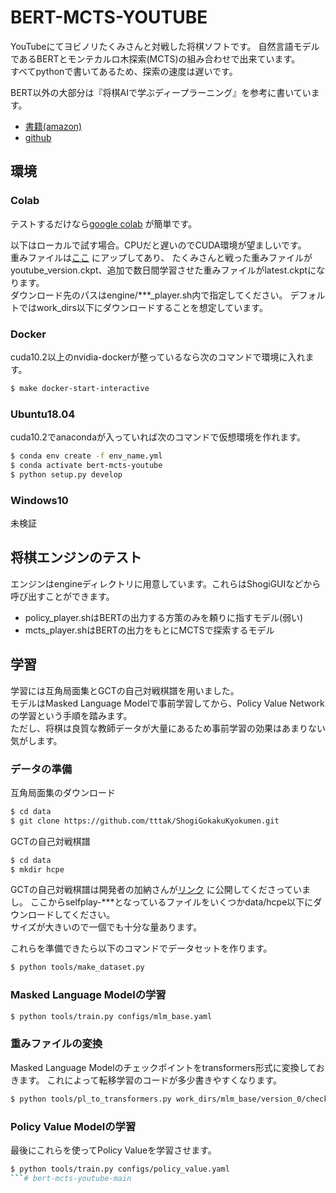 # BERT-MCTS-YOUTUBE

YouTubeにてヨビノリたくみさんと対戦した将棋ソフトです。
自然言語モデルであるBERTとモンテカルロ木探索(MCTS)の組み合わせで出来ています。  
すべてpythonで書いてあるため、探索の速度は遅いです。  

BERT以外の大部分は『将棋AIで学ぶディープラーニング』を参考に書いています。
- [書籍(amazon)](https://www.amazon.co.jp/dp/B07B7JJ929)
- [github](https://github.com/TadaoYamaoka/python-dlshogi)

## 環境

### Colab

テストするだけなら[google colab](https://colab.research.google.com/drive/10KAuLlNe6FKZBp_iE2bQJPNhoY2WeACx?usp=sharing) が簡単です。

以下はローカルで試す場合。CPUだと遅いのでCUDA環境が望ましいです。  
重みファイルは[ここ](https://drive.google.com/drive/folders/1N-Np2NmNLtLGS9gjnreBkYdTxrH1EHFw?usp=sharing) にアップしてあり、
たくみさんと戦った重みファイルがyoutube_version.ckpt、追加で数日間学習させた重みファイルがlatest.ckptになります。  
ダウンロード先のパスはengine/***_player.sh内で指定してください。
デフォルトではwork_dirs以下にダウンロードすることを想定しています。

### Docker

cuda10.2以上のnvidia-dockerが整っているなら次のコマンドで環境に入れます。
```bash
$ make docker-start-interactive
```

### Ubuntu18.04

cuda10.2でanacondaが入っていれば次のコマンドで仮想環境を作れます。
```bash
$ conda env create -f env_name.yml
$ conda activate bert-mcts-youtube
$ python setup.py develop
```

### Windows10

未検証

## 将棋エンジンのテスト

エンジンはengineディレクトリに用意しています。これらはShogiGUIなどから呼び出すことができます。
- policy_player.shはBERTの出力する方策のみを頼りに指すモデル(弱い)
- mcts_player.shはBERTの出力をもとにMCTSで探索するモデル

## 学習

学習には互角局面集とGCTの自己対戦棋譜を用いました。  
モデルはMasked Language Modelで事前学習してから、Policy Value Networkの学習という手順を踏みます。  
ただし、将棋は良質な教師データが大量にあるため事前学習の効果はあまりない気がします。

### データの準備

互角局面集のダウンロード
```bash
$ cd data
$ git clone https://github.com/tttak/ShogiGokakuKyokumen.git
```

GCTの自己対戦棋譜
```bash
$ cd data
$ mkdir hcpe
```

GCTの自己対戦棋譜は開発者の加納さんが[リンク](https://drive.google.com/drive/folders/14FaqqIHRctTQIY6hScCFXWQQZ_pSU3-F)
に公開してくださっていまし。
ここからselfplay-***となっているファイルをいくつかdata/hcpe以下にダウンロードしてください。  
サイズが大きいので一個でも十分な量あります。

これらを準備できたら以下のコマンドでデータセットを作ります。

```bash
$ python tools/make_dataset.py
```

### Masked Language Modelの学習

```bash
$ python tools/train.py configs/mlm_base.yaml
```

### 重みファイルの変換

Masked Language Modelのチェックポイントをtransformers形式に変換しておきます。
これによって転移学習のコードが多少書きやすくなります。

```bash
$ python tools/pl_to_transformers.py work_dirs/mlm_base/version_0/checkpoints/last.ckpt
```

### Policy Value Modelの学習

最後にこれらを使ってPolicy Valueを学習させます。

```bash
$ python tools/train.py configs/policy_value.yaml
```# bert-mcts-youtube-main
